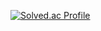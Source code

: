 [![Solved.ac Profile](http://mazassumnida.wtf/api/v2/generate_badge?boj=ehdgus5169)](https://solved.ac/ehdgus5169/)
